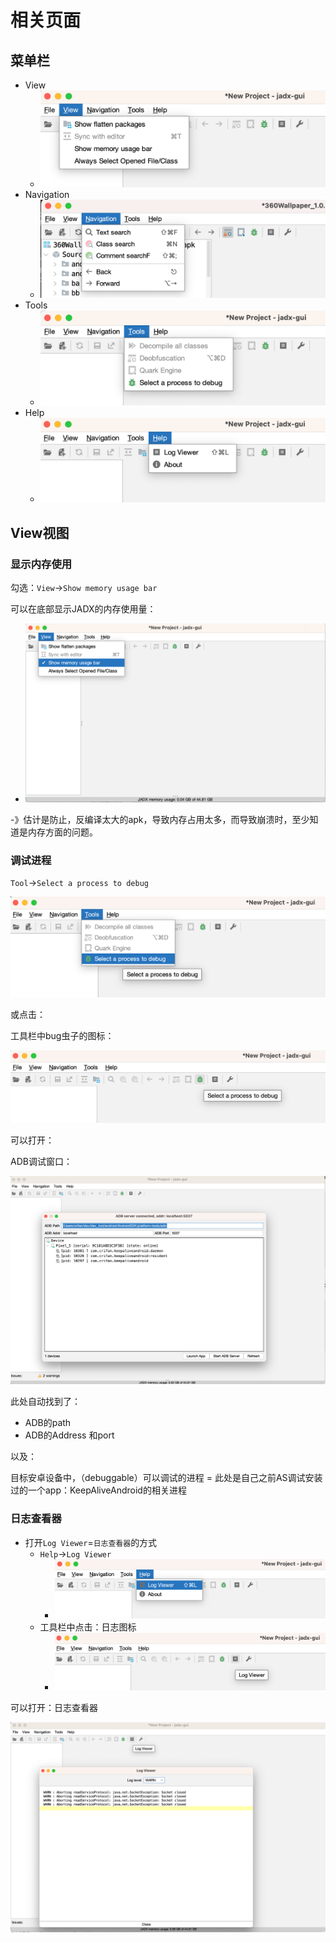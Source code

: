 # 相关页面

## 菜单栏

* View
  * ![jadx_gui_view](../assets/img/jadx_gui_view.png)
* Navigation
  * ![jadx_gui_navigation](../assets/img/jadx_gui_navigation.png)
* Tools
  * ![jadx_gui_tools](../assets/img/jadx_gui_tools.png)
* Help
  * ![jadx_gui_help](../assets/img/jadx_gui_help.png)

## View视图

### 显示内存使用

勾选：`View`->`Show memory usage bar`

可以在底部显示JADX的内存使用量：

* ![jadx_gui_view_show_mem](../assets/img/jadx_gui_view_show_mem.png)

-》估计是防止，反编译太大的apk，导致内存占用太多，而导致崩溃时，至少知道是内存方面的问题。

### 调试进程

`Tool`->`Select a process to debug`

![jadx_gui_select_process_debug](../assets/img/jadx_gui_select_process_debug.png)

或点击：

工具栏中bug虫子的图标：

![jadx_gui_icon_bug](../assets/img/jadx_gui_icon_bug.png)

可以打开：

ADB调试窗口：

![jadx_gui_debug_adb_window](../assets/img/jadx_gui_debug_adb_window.png)

此处自动找到了：

* ADB的path
* ADB的Address 和port

以及：

目标安卓设备中，（debuggable）可以调试的进程 = 此处是自己之前AS调试安装过的一个app：KeepAliveAndroid的相关进程

### 日志查看器

* 打开`Log Viewer`=`日志查看器`的方式
  * `Help`->`Log Viewer`
    * ![jadx_gui_help_log_viewer](../assets/img/jadx_gui_help_log_viewer.png)
  * 工具栏中点击：日志图标
    * ![jadx_gui_tool_icon_log](../assets/img/jadx_gui_tool_icon_log.png)

可以打开：日志查看器

![jadx_gui_show_log_info](../assets/img/jadx_gui_show_log_info.png)
